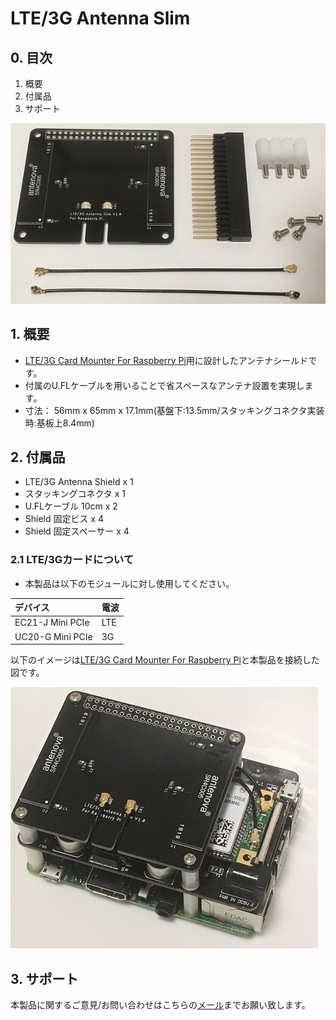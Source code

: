# LTE/3G Antenna Slim

## 0. 目次

1. 概要
2. 付属品
3. サポート

![antenna](./img/image1.png "antenna")

## 1. 概要
* [LTE/3G Card Mounter For Raspberry Pi](https://www.switch-science.com/catalog/3548/ "LTE/3G Card Mounter For Raspberry Pi")用に設計したアンテナシールドです。  
* 付属のU.FLケーブルを用いることで省スペースなアンテナ設置を実現します。  
* 寸法： 56mm x 65mm x 17.1mm(基盤下:13.5mm/スタッキングコネクタ実装時:基板上8.4mm)

## 2. 付属品
* LTE/3G Antenna Shield x 1
* スタッキングコネクタ x 1
* U.FLケーブル 10cm x 2
* Shield 固定ビス x 4
* Shield 固定スペーサー x 4

### 2.1 LTE/3Gカードについて
* 本製品は以下のモジュールに対し使用してください。

|デバイス|電波|
|:-----------|:-----------|
|EC21-J Mini PCIe|LTE|
|UC20-G Mini PCIe|3G|

以下のイメージは[LTE/3G Card Mounter For Raspberry Pi](https://www.switch-science.com/catalog/3548/ "LTE/3G Card Mounter For Raspberry Pi")と本製品を接続した図です。

![antenna](./img/image2.png "アンテナ接続図")

## 3. サポート
本製品に関するご意見/お問い合わせはこちらの[メール](mailto:readsnow.dev@gmail.com)までお願い致します。
